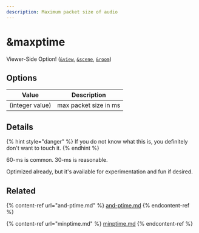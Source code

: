 ```yaml
---
description: Maximum packet size of audio
---
```


# \&maxptime

Viewer-Side Option! ([`&view`](view.md), [`&scene`](scene.md), [`&room`](../../general-settings/room.md))

## Options

| Value           | Description           |
| --------------- | --------------------- |
| (integer value) | max packet size in ms |

## Details

{% hint style="danger" %}
If you do not know what this is, you definitely don't want to touch it.
{% endhint %}

60-ms is common. 30-ms is reasonable.

Optimized already, but it's available for experimentation and fun if desired.

## Related

{% content-ref url="and-ptime.md" %}
[and-ptime.md](and-ptime.md)
{% endcontent-ref %}

{% content-ref url="minptime.md" %}
[minptime.md](minptime.md)
{% endcontent-ref %}

